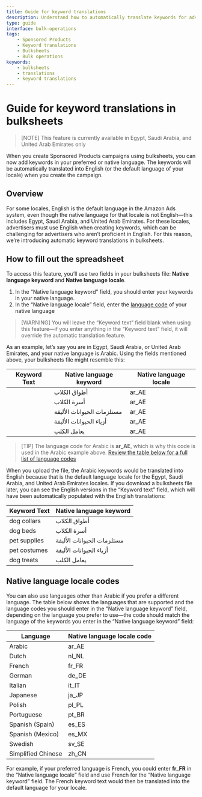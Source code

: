 ```yaml
---
title: Guide for keyword translations
description: Understand how to automatically translate keywords for advertisers in Egypt, Saudi Arabia, and United Arab Emirates
type: guide
interface: bulk-operations
tags:
    - Sponsored Products
    - Keyword translations
    - Bulksheets
    - Bulk operations
keywords:
    - bulksheets
    - translations
    - keyword translations
---
```


# Guide for keyword translations in bulksheets

>[NOTE] This feature is currently available in Egypt, Saudi Arabia, and United Arab Emirates only 

When you create Sponsored Products campaigns using bulksheets, you can now add keywords in your preferred or native language. The keywords will be automatically translated into English (or the default language of your locale) when you create the campaign.

## Overview

For some locales, English is the default language in the Amazon Ads system, even though the native language for that locale is not English—this includes Egypt, Saudi Arabia, and United Arab Emirates. For these locales, advertisers must use English when creating keywords, which can be challenging for advertisers who aren’t proficient in English. For this reason, we’re introducing automatic keyword translations in bulksheets. 

## How to fill out the spreadsheet

To access this feature, you’ll use two fields in your bulksheets file: **Native language keyword** and **Native language locale**. 

1. In the “Native language keyword” field, you should enter your keywords in your native language. 
2. In the “Native language locale” field, enter the [language code](#native-language-locale-codes) of your native language 

>[WARNING] You will leave the “Keyword text” field blank when using this feature—if you enter anything in the “Keyword text” field, it will override the automatic translation feature. 

As an example, let’s say you are in Egypt, Saudi Arabia, or United Arab Emirates, and your native language is Arabic. Using the fields mentioned above, your bulksheets file might resemble this:

|Keyword Text	|Native language keyword	|Native language locale	|
|---	|---	|---	|
|	<span> </span>|أطواق الكلاب	|ar_AE	|
|	|أسرة الكلاب	|ar_AE	|
|	|مستلزمات الحيوانات الأليفة	|ar_AE	|
|	|أزياء الحيوانات الأليفة	|ar_AE	|
|	|يعامل الكلب	|ar_AE	|


>[TIP] The language code for Arabic is **ar_AE**, which is why this code is used in the Arabic example above. [Review the table below for a full list of language codes](#native-language-locale-codes)

When you upload the file, the Arabic keywords would be translated into English because that is the default language locale for the Egypt, Saudi Arabia, and United Arab Emirates locales. If you download a bulksheets file later, you can see the English versions in the “Keyword text” field, which will have been automatically populated with the English translations: 

|Keyword Text	|Native language keyword	|
|---	|---	|
|dog collars	|أطواق الكلاب	|
|dog beds	|أسرة الكلاب	|
|pet supplies	|مستلزمات الحيوانات الأليفة	|
|pet costumes	|أزياء الحيوانات الأليفة	|
|dog treats	|يعامل الكلب	|

## Native language locale codes

You can also use languages other than Arabic if you prefer a different language. The table below shows the languages that are supported and the language codes you should enter in the “Native language keyword” field, depending on the language you prefer to use—the code should match the language of the keywords you enter in the “Native language keyword” field: 

|Language	|Native language locale code	|
|---	|---	|
|Arabic	|ar_AE	|
|Dutch	|nl_NL	|
|French	|fr_FR	|
|German	|de_DE	|
|Italian	|it_IT	|
|Japanese	|ja_JP	|
|Polish	|pl_PL	|
|Portuguese 	|pt_BR	|
|Spanish (Spain)	|es_ES	|
|Spanish (Mexico)	|es_MX	|
|Swedish	|sv_SE	|
|Simplified Chinese	|zh_CN	|

For example, if your preferred language is French, you could enter **fr_FR** in the “Native language locale” field and use French for the “Native language keyword” field. The French keyword text would then be translated into the default language for your locale. 


